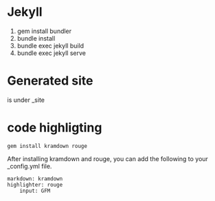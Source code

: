 # Jekyll
1. gem install bundler
2. bundle install
3. bundle exec jekyll build
4. bundle exec jekyll serve


# Generated site
is under _site


# code highligting
`gem install kramdown rouge`

After installing kramdown and rouge, you can add the following to your _config.yml file.

```
markdown: kramdown
highlighter: rouge
    input: GFM
```
